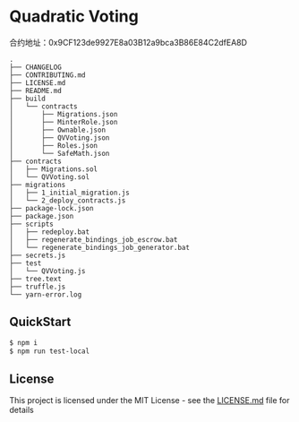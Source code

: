 # Quadratic Voting
合约地址：0x9CF123de9927E8a03B12a9bca3B86E84C2dfEA8D

```
.
├── CHANGELOG
├── CONTRIBUTING.md
├── LICENSE.md
├── README.md
├── build
│   └── contracts
│       ├── Migrations.json
│       ├── MinterRole.json
│       ├── Ownable.json
│       ├── QVVoting.json
│       ├── Roles.json
│       └── SafeMath.json
├── contracts
│   ├── Migrations.sol
│   └── QVVoting.sol
├── migrations
│   ├── 1_initial_migration.js
│   └── 2_deploy_contracts.js
├── package-lock.json
├── package.json
├── scripts
│   ├── redeploy.bat
│   ├── regenerate_bindings_job_escrow.bat
│   └── regenerate_bindings_job_generator.bat
├── secrets.js
├── test
│   └── QVVoting.js
├── tree.text
├── truffle.js
└── yarn-error.log
```

## QuickStart
```bash
$ npm i
$ npm run test-local
```

## License

This project is licensed under the MIT License - see the [LICENSE.md](LICENSE.md) file for details
